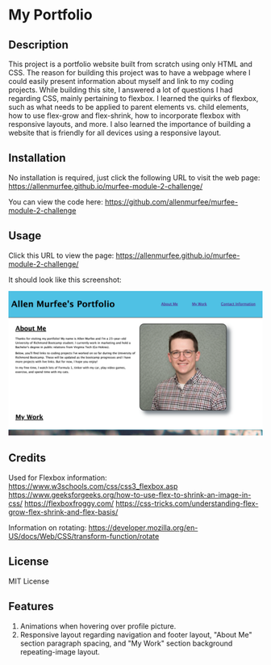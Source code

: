 # My Portfolio

## Description

This project is a portfolio website built from scratch using only HTML and CSS. The reason for building this project was to have a webpage where I could easily present information about myself and link to my coding projects. While building this site, I answered a lot of questions I had regarding CSS, mainly pertaining to flexbox. I learned the quirks of flexbox, such as what needs to be applied to parent elements vs. child elements, how to use flex-grow and flex-shrink, how to incorporate flexbox with responsive layouts, and more. I also learned the importance of building a website that is friendly for all devices using a responsive layout.

## Installation

No installation is required, just click the following URL to visit the web page: https://allenmurfee.github.io/murfee-module-2-challenge/

You can view the code here: https://github.com/allenmurfee/murfee-module-2-challenge

## Usage

Click this URL to view the page: https://allenmurfee.github.io/murfee-module-2-challenge/

It should look like this screenshot:

![web page screenshot](./assets/images/screenshot.png)

## Credits

Used for Flexbox information:
https://www.w3schools.com/css/css3_flexbox.asp
https://www.geeksforgeeks.org/how-to-use-flex-to-shrink-an-image-in-css/
https://flexboxfroggy.com/
https://css-tricks.com/understanding-flex-grow-flex-shrink-and-flex-basis/

Information on rotating:
https://developer.mozilla.org/en-US/docs/Web/CSS/transform-function/rotate

## License

MIT License

## Features

1. Animations when hovering over profile picture.
2. Responsive layout regarding navigation and footer layout, "About Me" section paragraph spacing, and "My Work" section background repeating-image layout.
